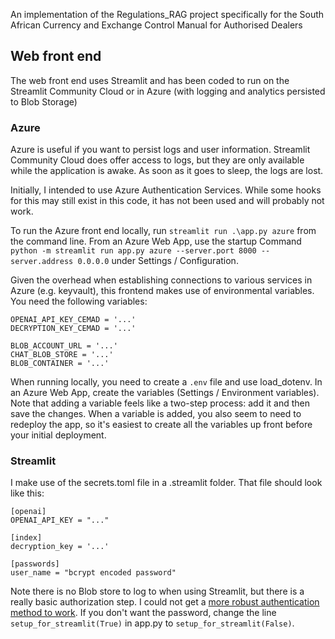 An implementation of the Regulations_RAG project specifically for the South African Currency and Exchange Control Manual for Authorised Dealers

## Web front end
The web front end uses Streamlit and has been coded to run on the Streamlit Community Cloud or in Azure (with logging and analytics persisted to Blob Storage)

### Azure
Azure is useful if you want to persist logs and user information. Streamlit Community Cloud does offer access to logs, but they are only available while the application is awake. As soon as it goes to sleep, the logs are lost.

Initially, I intended to use Azure Authentication Services. While some hooks for this may still exist in this code, it has not been used and will probably not work.

To run the Azure front end locally, run `streamlit run .\app.py azure` from the command line. From an Azure Web App, use the startup Command `python -m streamlit run app.py azure --server.port 8000 --server.address 0.0.0.0` under Settings / Configuration.

Given the overhead when establishing connections to various services in Azure (e.g. keyvault), this frontend makes use of environmental variables. You need the following variables:
```
OPENAI_API_KEY_CEMAD = '...'
DECRYPTION_KEY_CEMAD = '...'

BLOB_ACCOUNT_URL = '...'
CHAT_BLOB_STORE = '...'
BLOB_CONTAINER = '...'
```

When running locally, you need to create a `.env` file and use load_dotenv. In an Azure Web App, create the variables (Settings / Environment variables). Note that adding a variable feels like a two-step process: add it and then save the changes. When a variable is added, you also seem to need to redeploy the app, so it's easiest to create all the variables up front before your initial deployment.

### Streamlit
I make use of the secrets.toml file in a .streamlit folder. That file should look like this:
```
[openai]
OPENAI_API_KEY = "..."

[index]
decryption_key = '...'

[passwords]
user_name = "bcrypt encoded password"
```
Note there is no Blob store to log to when using Streamlit, but there is a really basic authorization step. I could not get a [more robust authentication method to work](https://github.com/mkhorasani/Streamlit-Authenticator/issues/99). If you don't want the password, change the line `setup_for_streamlit(True)` in app.py to `setup_for_streamlit(False)`.

